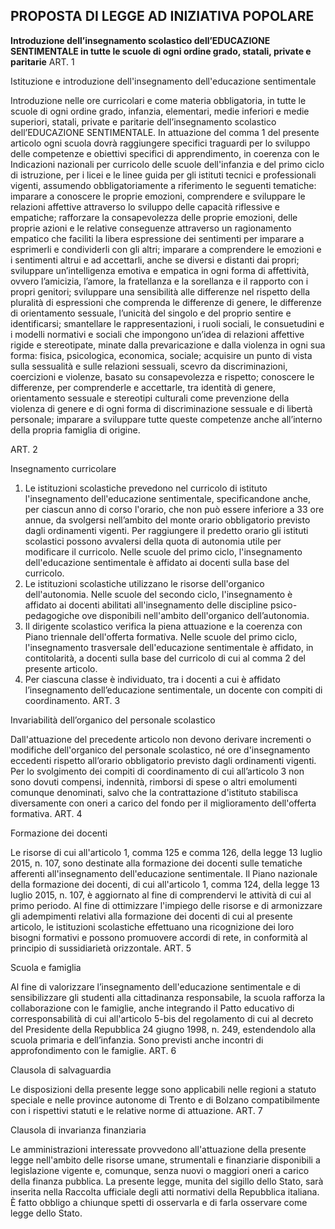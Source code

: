 ## **PROPOSTA DI LEGGE AD INIZIATIVA POPOLARE**

**Introduzione dell’insegnamento scolastico dell’EDUCAZIONE SENTIMENTALE in tutte le scuole di ogni ordine grado, statali, private e paritarie**
ART. 1

Istituzione e introduzione dell'insegnamento dell'educazione sentimentale

Introduzione nelle ore curricolari e come materia obbligatoria, in tutte le scuole di ogni ordine grado, infanzia, elementari, medie inferiori e medie superiori, statali, private e paritarie dell’insegnamento scolastico dell’EDUCAZIONE SENTIMENTALE.
In attuazione del comma 1 del presente articolo ogni scuola dovrà raggiungere specifici traguardi per lo sviluppo delle competenze e obiettivi specifici di apprendimento, in coerenza con le Indicazioni nazionali per curricolo delle scuole dell'infanzia e del primo ciclo di istruzione, per i licei e le linee guida per gli istituti tecnici e professionali vigenti, assumendo obbligatoriamente a riferimento le seguenti tematiche:
imparare a conoscere le proprie emozioni, comprendere e sviluppare le relazioni affettive attraverso lo sviluppo delle capacità riflessive e empatiche;
rafforzare la consapevolezza delle proprie emozioni, delle proprie azioni e le relative conseguenze attraverso un ragionamento empatico che faciliti la libera espressione dei sentimenti per imparare a esprimerli e condividerli con gli altri;
imparare a comprendere le emozioni e i sentimenti altrui e ad accettarli, anche se diversi e distanti dai propri;
sviluppare un’intelligenza emotiva e empatica in ogni forma di affettività, ovvero l’amicizia, l’amore, la fratellanza e la sorellanza e il rapporto con i propri genitori;
sviluppare una sensibilità alle differenze nel rispetto della pluralità di espressioni che comprenda le differenze di genere, le differenze di orientamento sessuale, l’unicità del singolo e del proprio sentire e identificarsi;
smantellare le rappresentazioni, i ruoli sociali, le consuetudini e i modelli normativi e sociali che impongono un’idea di relazioni affettive rigide e stereotipate, minate dalla prevaricazione e dalla violenza in ogni sua forma: fisica, psicologica, economica, sociale;
acquisire un punto di vista sulla sessualità e sulle relazioni sessuali, scevro da discriminazioni, coercizioni e violenze, basato su consapevolezza e rispetto;
conoscere le differenze, per comprenderle e accettarle, tra identità di genere, orientamento sessuale e stereotipi culturali come prevenzione della violenza di genere e di ogni forma di discriminazione sessuale e di libertà personale;
imparare a sviluppare tutte queste competenze anche all’interno della propria famiglia di origine.

ART. 2

Insegnamento curricolare

1. Le istituzioni scolastiche prevedono nel curricolo di istituto l'insegnamento dell'educazione sentimentale, specificandone anche, per ciascun anno di corso l'orario, che non può essere inferiore a 33 ore annue, da svolgersi nell’ambito del monte orario obbligatorio previsto dagli ordinamenti vigenti. Per raggiungere il predetto orario gli istituti scolastici possono avvalersi della quota di autonomia utile per modificare il curricolo.
Nelle scuole del primo ciclo, l'insegnamento dell'educazione sentimentale è affidato ai docenti sulla base del curricolo.
2. Le istituzioni scolastiche utilizzano le risorse dell'organico dell'autonomia. Nelle scuole del secondo ciclo, l'insegnamento è affidato ai docenti abilitati all'insegnamento delle discipline psico-pedagogiche ove disponibili nell'ambito dell'organico dell’autonomia.
3. Il dirigente scolastico verifica la piena attuazione e la coerenza con Piano triennale dell'offerta formativa. Nelle scuole del primo ciclo, l'insegnamento trasversale dell'educazione sentimentale è affidato, in contitolarità, a docenti sulla base del curricolo di cui al comma 2 del presente articolo.
4. Per ciascuna classe è individuato, tra i docenti a cui è affidato l’insegnamento dell’educazione sentimentale, un docente con compiti di coordinamento.
ART. 3

Invariabilità dell’organico del personale scolastico

Dall'attuazione del precedente articolo non devono derivare incrementi o modifiche dell'organico del personale scolastico, né ore d'insegnamento eccedenti rispetto all’orario obbligatorio previsto dagli ordinamenti vigenti. Per lo svolgimento dei compiti di coordinamento di cui all’articolo 3 non sono dovuti compensi, indennità, rimborsi di spese o altri emolumenti comunque denominati, salvo che la contrattazione d'istituto stabilisca diversamente con oneri a carico del fondo per il miglioramento dell'offerta formativa.
ART. 4

Formazione dei docenti

Le risorse di cui all'articolo 1, comma 125 e comma 126, della legge 13 luglio 2015, n. 107, sono destinate alla formazione dei docenti sulle tematiche afferenti all'insegnamento dell'educazione sentimentale. Il Piano nazionale della formazione dei docenti, di cui all'articolo 1, comma 124, della legge 13 luglio 2015, n. 107, è aggiornato al fine di comprendervi le attività di cui al primo periodo.
Al fine di ottimizzare l'impiego delle risorse e di armonizzare gli adempimenti relativi alla formazione dei docenti di cui al presente articolo, le istituzioni scolastiche effettuano una ricognizione dei loro bisogni formativi e possono promuovere accordi di rete, in conformità al principio di sussidiarietà orizzontale.
ART. 5

Scuola e famiglia

Al fine di valorizzare l’insegnamento dell'educazione sentimentale e di sensibilizzare gli studenti alla cittadinanza responsabile, la scuola rafforza la collaborazione con le  famiglie, anche integrando il Patto educativo di corresponsabilità di cui all'articolo 5-bis del regolamento di cui al decreto del Presidente della Repubblica 24 giugno 1998, n. 249, estendendolo alla scuola primaria e dell’infanzia. Sono previsti anche incontri di approfondimento con le famiglie.
ART. 6

Clausola di salvaguardia

Le disposizioni della presente legge sono applicabili nelle regioni a statuto speciale e nelle province autonome di Trento e di Bolzano compatibilmente con i rispettivi statuti e le relative norme di attuazione.
ART. 7

Clausola di invarianza finanziaria

Le amministrazioni interessate provvedono all'attuazione della presente legge nell'ambito delle risorse umane, strumentali e finanziarie disponibili a legislazione vigente e, comunque, senza nuovi o maggiori oneri a carico della finanza pubblica. La presente legge, munita del sigillo dello Stato, sarà inserita nella Raccolta ufficiale degli atti normativi della Repubblica italiana. È fatto obbligo a chiunque spetti di osservarla e di farla osservare come legge dello Stato.
